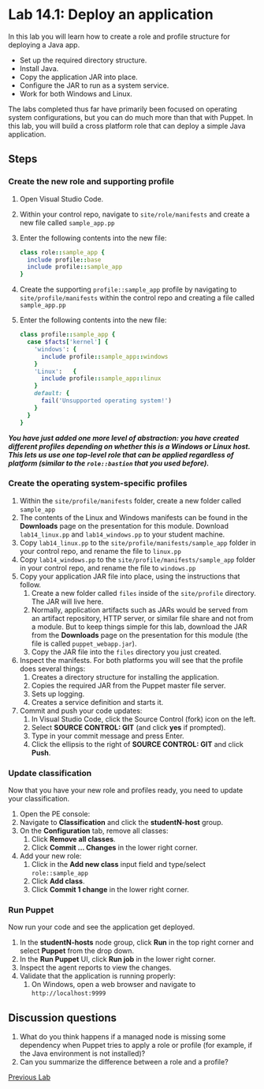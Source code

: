 # Lab 14.1: Deploy an application

In this lab you will learn how to create a role and profile structure for deploying a Java app.

* Set up the required directory structure.
* Install Java.
* Copy the application JAR into place.
* Configure the JAR to run as a system service.
* Work for both Windows and Linux.

The labs completed thus far have primarily been focused on operating system configurations, but you can do much more than that with Puppet. In this lab, you will build a cross platform role that can deploy a simple Java application.

## Steps

### Create the new role and supporting profile

1. Open Visual Studio Code.
1. Within your control repo, navigate to `site/role/manifests` and create a new file called `sample_app.pp`
1. Enter the following contents into the new file:

    ```ruby
    class role::sample_app {
      include profile::base
      include profile::sample_app
    }
    ```

1. Create the supporting `profile::sample_app` profile by navigating to `site/profile/manifests` within the control repo and creating a file called `sample_app.pp`
1. Enter the following contents into the new file:
  
    ```ruby
    class profile::sample_app {
      case $facts['kernel'] {
        'windows': {
          include profile::sample_app::windows
        }
        'Linux':   {
          include profile::sample_app::linux
        }
        default: {
          fail('Unsupported operating system!')
        }
      }
    }
    ```

**_You have just added one more level of abstraction: you have created different profiles depending on whether this is a Windows or Linux host. This lets us use one top-level role that can be applied regardless of platform (similar to the `role::bastion` that you used before)._**

### Create the operating system-specific profiles

1. Within the `site/profile/manifests` folder, create a new folder called `sample_app`
1. The contents of the Linux and Windows manifests can be found in the **Downloads** page on the presentation for this module. Download `lab14_linux.pp` and `lab14_windows.pp` to your student machine.
1. Copy `lab14_linux.pp` to the `site/profile/manifests/sample_app` folder in your control repo, and rename the file to `linux.pp`
1. Copy `lab14_windows.pp` to the `site/profile/manifests/sample_app` folder in your control repo, and rename the file to `windows.pp`
1. Copy your application JAR file into place, using the instructions that follow.
    1. Create a new folder called `files` inside of the `site/profile` directory. The JAR will live here.
    1. Normally, application artifacts such as JARs would be served from an artifact repository, HTTP server, or similar file share and not from a module. But to keep things simple for this lab, download the JAR from the **Downloads** page on the presentation for this module (the file is called `puppet_webapp.jar`).
    1. Copy the JAR file into the `files` directory you just created.
1. Inspect the manifests. For both platforms you will see that the profile does several things:
    1. Creates a directory structure for installing the application.
    1. Copies the required JAR from the Puppet master file server.
    1. Sets up logging.
    1. Creates a service definition and starts it.
1. Commit and push your code updates:
    1. In Visual Studio Code, click the Source Control (fork) icon on the left.
    1. Select **SOURCE CONTROL: GIT** (and click **yes** if prompted).
    1. Type in your commit message and press Enter.
    1. Click the ellipsis to the right of **SOURCE CONTROL: GIT** and click **Push**.

### Update classification

Now that you have your new role and profiles ready, you need to update your classification.

1. Open the PE console:
1. Navigate to **Classification** and click the **studentN-host** group.
1. On the **Configuration** tab, remove all classes:
    1. Click **Remove all classes**.
    1. Click **Commit ... Changes** in the lower right corner.
1. Add your new role:
    1. Click in the **Add new class** input field and type/select `role::sample_app`
    1. Click **Add class**.
    1. Click **Commit 1 change** in the lower right corner.

### Run Puppet

Now run your code and see the application get deployed.

1. In the **studentN-hosts** node group, click **Run** in the top right corner and select **Puppet** from the drop down.
1. In the **Run Puppet** UI, click **Run job** in the lower right corner.
1. Inspect the agent reports to view the changes.
1. Validate that the application is running properly:
    1. On Windows, open a web browser and navigate to `http://localhost:9999`

## Discussion questions

1. What do you think happens if a managed node is missing some dependency when Puppet tries to apply a role or profile (for example, if the Java environment is not installed)?
1. Can you summarize the difference between a role and a profile?

[Previous Lab](../lab-13.1-Class-params)
